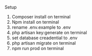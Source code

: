 Setup
1. Composer install on terminal
2. Npm install on terminal
3. rename .env.example to .env
4. php artisan key:generate on terminal
5. set database creadential to .env
6. php artisan migrate on terminal
7. npm run prod on terminal